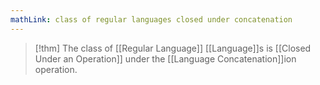 ```yaml
---
mathLink: class of regular languages closed under concatenation
---
```

>[!thm]
>The class of [[Regular Language]] [[Language]]s is [[Closed Under an Operation]] under the [[Language Concatenation]]ion operation.

